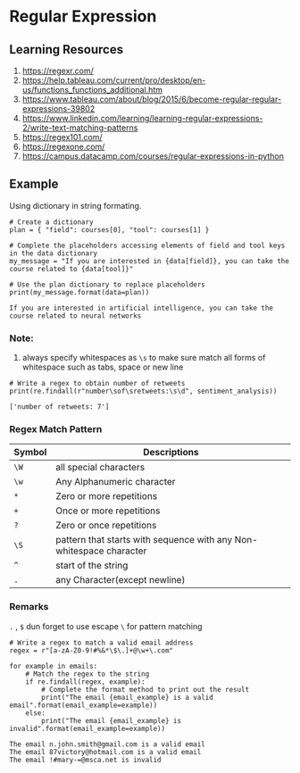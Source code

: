 # Regular Expression

## Learning Resources 
1. https://regexr.com/
2. https://help.tableau.com/current/pro/desktop/en-us/functions_functions_additional.htm
3. https://www.tableau.com/about/blog/2015/6/become-regular-regular-expressions-39802
4. https://www.linkedin.com/learning/learning-regular-expressions-2/write-text-matching-patterns
5. https://regex101.com/
6. https://regexone.com/
7. https://campus.datacamp.com/courses/regular-expressions-in-python


## Example 
Using dictionary in string formating.
```python:
# Create a dictionary
plan = { "field": courses[0], "tool": courses[1] }

# Complete the placeholders accessing elements of field and tool keys in the data dictionary
my_message = "If you are interested in {data[field]}, you can take the course related to {data[tool]}"

# Use the plan dictionary to replace placeholders
print(my_message.format(data=plan))

If you are interested in artificial intelligence, you can take the course related to neural networks
```

### Note: 
1. always specify whitespaces as `\s` to make sure match all forms of whitespace such as tabs, space or new line
```
# Write a regex to obtain number of retweets
print(re.findall(r"number\sof\sretweets:\s\d", sentiment_analysis))

['number of retweets: 7']
```
### Regex Match Pattern
Symbol | Descriptions
------------ | -------------
`\W`| all special characters
`\w`| Any Alphanumeric character
`*`| 	Zero or more repetitions
`+`|  Once or more repetitions
`?`| Zero or once repetitions
`\S` | pattern that starts with sequence with any Non-whitespace character
`^` | start of the string
`.` | any Character(except newline)

### Remarks
`.` , `$` dun forget to use escape `\` for pattern matching


```
# Write a regex to match a valid email address
regex = r"[a-zA-Z0-9!#%&*\$\.]+@\w+\.com"

for example in emails:
  	# Match the regex to the string
    if re.findall(regex, example):
        # Complete the format method to print out the result
      	print("The email {email_example} is a valid email".format(email_example=example))
    else:
      	print("The email {email_example} is invalid".format(email_example=example))   
        
The email n.john.smith@gmail.com is a valid email
The email 87victory@hotmail.com is a valid email
The email !#mary-=@msca.net is invalid
```
